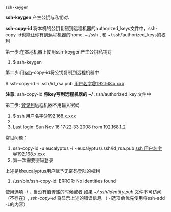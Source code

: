 ```undefined
ssh-keygen

```

**ssh-keygen** 产生公钥与私钥对.

**ssh-copy-id** 将本机的公钥复制到远程机器的authorized_keys文件中，ssh-copy-id也能让你有到远程机器的home, ~./ssh , 和 ~/.ssh/authorized_keys的权利


第一步:在本地机器上使用ssh-keygen产生公钥私钥对

1.  $ ssh-keygen

    

第二步:用[ssh](https://so.csdn.net/so/search?q=ssh&spm=1001.2101.3001.7020)-copy-id将公钥复制到远程机器中

$ ssh-copy-id -i .ssh/id_rsa.pub 用户名字@192.168.x.xxx

**注意:** ssh-copy-id **将key写到远程机器的 ~/** .ssh/authorized_key.文件中

第三步: [登录到](mailto:jsmith@local-host$)远程机器不用输入密码

1.  $ ssh 用户名字@192.168.x.xxx
2.  
3.  Last login: Sun Nov 16 17:22:33 2008 from 192.168.1.2

常见问题：

1.  ssh-copy-id -u eucalyptus -i ~eucalyptus/.ssh/id_rsa.pub [ssh 用户名字@192.168.x.xxx](mailto:eucalyptus@remote_host)
2.  第一次需要密码登录

上述是给eucalyptus用户赋予无密码登陆的权利

1.  /usr/bin/ssh-copy-id: ERROR: No identities found

使用选项 *-i* ，当没有值传递的时候或者 如果 *~/.ssh/identity.pub* 文件不可访问（不存在）, *ssh-copy-id* 将显示上述的错误信息 （ -i选项会优先使用将ssh-add -L的内容）





